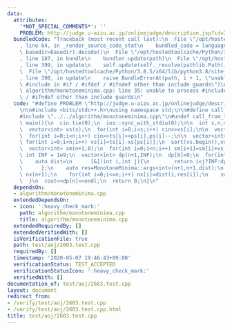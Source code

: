 ```yaml
---
data:
  attributes:
    '*NOT_SPECIAL_COMMENTS*': ''
    PROBLEM: http://judge.u-aizu.ac.jp/onlinejudge/description.jsp?id=2603
  bundledCode: "Traceback (most recent call last):\n  File \"/opt/hostedtoolcache/Python/3.8.5/x64/lib/python3.8/site-packages/onlinejudge_verify/documentation/build.py\"\
    , line 64, in _render_source_code_stat\n    bundled_code = language.bundle(stat.path,\
    \ basedir=basedir).decode()\n  File \"/opt/hostedtoolcache/Python/3.8.5/x64/lib/python3.8/site-packages/onlinejudge_verify/languages/cplusplus.py\"\
    , line 187, in bundle\n    bundler.update(path)\n  File \"/opt/hostedtoolcache/Python/3.8.5/x64/lib/python3.8/site-packages/onlinejudge_verify/languages/cplusplus_bundle.py\"\
    , line 399, in update\n    self.update(self._resolve(pathlib.Path(included), included_from=path))\n\
    \  File \"/opt/hostedtoolcache/Python/3.8.5/x64/lib/python3.8/site-packages/onlinejudge_verify/languages/cplusplus_bundle.py\"\
    , line 398, in update\n    raise BundleErrorAt(path, i + 1, \"unable to process\
    \ #include in #if / #ifdef / #ifndef other than include guards\")\nonlinejudge_verify.languages.cplusplus_bundle.BundleErrorAt:\
    \ algorithm/monotoneminima.cpp: line 35: unable to process #include in #if / #ifdef\
    \ / #ifndef other than include guards\n"
  code: "#define PROBLEM \"http://judge.u-aizu.ac.jp/onlinejudge/description.jsp?id=2603\"\
    \n\n#include <bits/stdc++.h>\nusing namespace std;\n\n#define call_from_test\n\
    #include \"../../algorithm/monotoneminima.cpp\"\n#undef call_from_test\n\nsigned\
    \ main(){\n  cin.tie(0);\n  ios::sync_with_stdio(0);\n\n  int s,n,m;\n  cin>>s>>n>>m;\n\
    \  vector<int> xs(s);\n  for(int i=0;i<s;i++) cin>>xs[i];\n\n  vector<int> ts(n),ps(n);\n\
    \  for(int i=0;i<n;i++) cin>>ts[i]>>ps[i],ps[i]--;\n\n  vector<int> vs(n);\n \
    \ for(int i=0;i<n;i++) vs[i]=ts[i]-xs[ps[i]];\n  sort(vs.begin(),vs.end());\n\n\
    \  vector<int> sm(n+1,0);\n  for(int i=0;i<n;i++) sm[i+1]=sm[i]+vs[i];\n\n  const\
    \ int INF = 1e9;\n  vector<int> dp(n+1,INF);\n  dp[0]=0;\n  for(int k=0;k<m;k++){\n\
    \    auto dist=\n      [&](int i,int j){\n        return i<j?INF:dp[j]+(i?vs[i-1]:0)*(i-j)-(sm[i]-sm[j]);\n\
    \      };\n    auto res=MonotoneMinima::args<int>(n+1,n+1,dist);\n    vector<int>\
    \ nx(n+1);\n    for(int i=0;i<=n;i++) nx[i]=dist(i,res[i]);\n    swap(dp,nx);\n\
    \  }\n  cout<<dp[n]<<endl;\n  return 0;\n}\n"
  dependsOn:
  - algorithm/monotoneminima.cpp
  extendedDependsOn:
  - icon: ':heavy_check_mark:'
    path: algorithm/monotoneminima.cpp
    title: algorithm/monotoneminima.cpp
  extendedRequiredBy: []
  extendedVerifiedWith: []
  isVerificationFile: true
  path: test/aoj/2603.test.cpp
  requiredBy: []
  timestamp: '2020-05-07 19:46:43+09:00'
  verificationStatus: TEST_ACCEPTED
  verificationStatusIcon: ':heavy_check_mark:'
  verifiedWith: []
documentation_of: test/aoj/2603.test.cpp
layout: document
redirect_from:
- /verify/test/aoj/2603.test.cpp
- /verify/test/aoj/2603.test.cpp.html
title: test/aoj/2603.test.cpp
---
```

